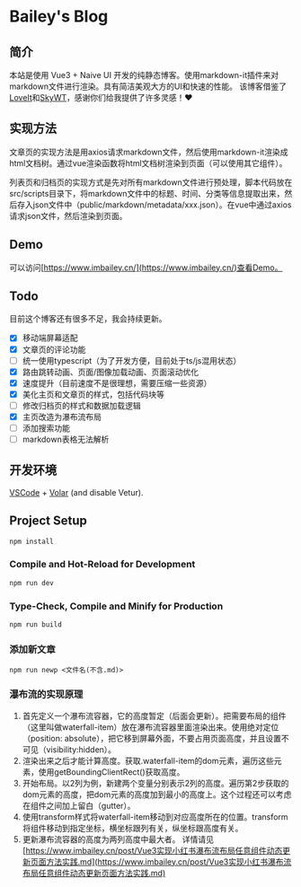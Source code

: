 # Bailey's Blog

## 简介

本站是使用 Vue3 + Naive UI 开发的纯静态博客。使用markdown-it插件来对markdown文件进行渲染。具有简洁美观大方的UI和快速的性能。
该博客借鉴了[LoveIt](https://github.com/dillonzq/LoveIt)和[SkyWT](https://skywt.cn/)，感谢你们给我提供了许多灵感！❤

## 实现方法

文章页的实现方法是用axios请求markdown文件，然后使用markdown-it渲染成html文档树。通过vue渲染函数将html文档树渲染到页面（可以使用其它组件）。

列表页和归档页的实现方式是先对所有markdown文件进行预处理，脚本代码放在src/scripts目录下，将markdown文件中的标题、时间、分类等信息提取出来，然后存入json文件中（public/markdown/metadata/xxx.json）。在vue中通过axios请求json文件，然后渲染到页面。

## Demo

可以访问[https://www.imbailey.cn/](https://www.imbailey.cn/)查看Demo。

## Todo

目前这个博客还有很多不足，我会持续更新。

- [x] 移动端屏幕适配
- [x] 文章页的评论功能
- [ ] 统一使用typescript（为了开发方便，目前处于ts/js混用状态）
- [x] 路由跳转动画、页面/图像加载动画、页面滚动优化
- [x] 速度提升（目前速度不是很理想，需要压缩一些资源）
- [x] 美化主页和文章页的样式，包括代码块等
- [ ] 修改归档页的样式和数据加载逻辑
- [X] 主页改造为瀑布流布局
- [ ] 添加搜索功能
- [ ] markdown表格无法解析

## 开发环境

[VSCode](https://code.visualstudio.com/) + [Volar](https://marketplace.visualstudio.com/items?itemName=Vue.volar) (and disable Vetur).

## Project Setup

```sh
npm install
```

### Compile and Hot-Reload for Development

```sh
npm run dev
```

### Type-Check, Compile and Minify for Production

```sh
npm run build
```

### 添加新文章

```
npm run newp <文件名(不含.md)>
```


### 瀑布流的实现原理
1. 首先定义一个瀑布流容器，它的高度暂定（后面会更新）。把需要布局的组件（这里叫做waterfall-item）放在瀑布流容器里面渲染出来。使用绝对定位（position: absolute），把它移到屏幕外面，不要占用页面高度，并且设置不可见（visibility:hidden）。
2. 渲染出来之后才能计算高度。获取.waterfall-item的dom元素，遍历这些元素，使用getBoundingClientRect()获取高度。
3. 开始布局。以2列为例，新建两个变量分别表示2列的高度。遍历第2步获取的dom元素的高度，把dom元素的高度加到最小的高度上。这个过程还可以考虑在组件之间加上留白（gutter）。
4. 使用transform样式将waterfall-item移动到对应高度所在的位置。transform将组件移动到指定坐标，横坐标跟列有关，纵坐标跟高度有关。
5. 更新瀑布流容器的高度为两列高度中最大者。
详情请见[https://www.imbailey.cn/post/Vue3实现小红书瀑布流布局任意组件动态更新页面方法实践.md](https://www.imbailey.cn/post/Vue3实现小红书瀑布流布局任意组件动态更新页面方法实践.md)